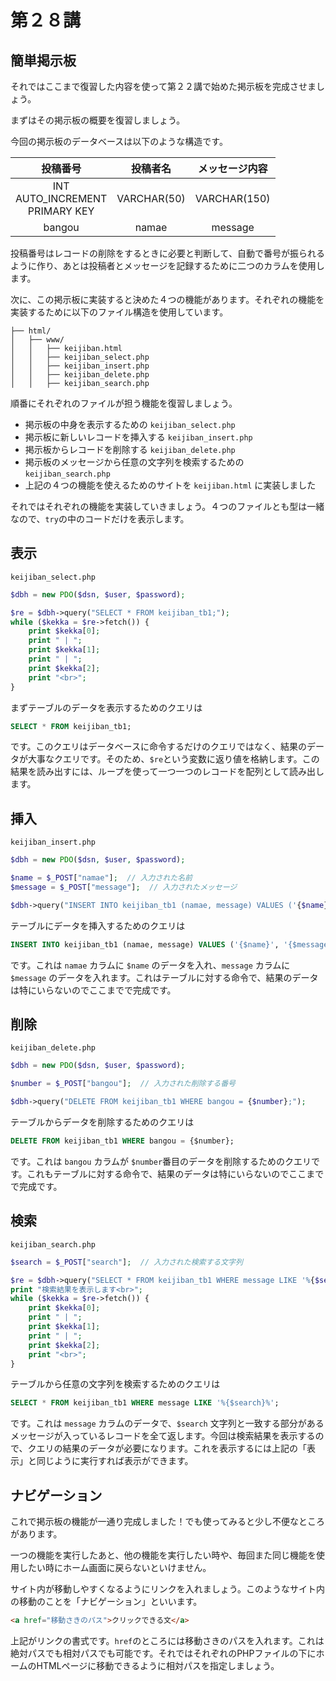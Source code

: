 # 第２８講

## 簡単掲示板

それではここまで復習した内容を使って第２２講で始めた掲示板を完成させましょう。

まずはその掲示板の概要を復習しましょう。

今回の掲示板のデータベースは以下のような構造です。

|投稿番号|投稿者名|メッセージ内容|
|:---:|:---:|:---:|
|INT <br> AUTO_INCREMENT <br> PRIMARY KEY| VARCHAR(50) | VARCHAR(150) | 
|bangou |namae | message|

投稿番号はレコードの削除をするときに必要と判断して、自動で番号が振られるように作り、あとは投稿者とメッセージを記録するために二つのカラムを使用します。

次に、この掲示板に実装すると決めた４つの機能があります。それぞれの機能を実装するために以下のファイル構造を使用しています。

```linux
├── html/ 
│   ├── www/
│   │   ├── keijiban.html
│   │   ├── keijiban_select.php
│   │   ├── keijiban_insert.php
│   │   ├── keijiban_delete.php
│   │   ├── keijiban_search.php
```

順番にそれぞれのファイルが担う機能を復習しましょう。

- 掲示板の中身を表示するための `keijiban_select.php`
- 掲示板に新しいレコードを挿入する `keijiban_insert.php`
- 掲示板からレコードを削除する `keijiban_delete.php`
- 掲示板のメッセージから任意の文字列を検索するための `keijiban_search.php`
- 上記の４つの機能を使えるためのサイトを `keijiban.html` に実装しました

それではそれぞれの機能を実装していきましょう。４つのファイルとも型は一緒なので、`try`の中のコードだけを表示します。

## 表示

`keijiban_select.php`

```php
$dbh = new PDO($dsn, $user, $password);

$re = $dbh->query("SELECT * FROM keijiban_tb1;");
while ($kekka = $re->fetch()) {
    print $kekka[0];
    print " | ";
    print $kekka[1];
    print " | ";
    print $kekka[2];
    print "<br>";
}
```

まずテーブルのデータを表示するためのクエリは 

```sql
SELECT * FROM keijiban_tb1;
```

です。このクエリはデータベースに命令するだけのクエリではなく、結果のデータが大事なクエリです。そのため、`$re`という変数に返り値を格納します。この結果を読み出すには、ループを使って一つ一つのレコードを配列として読み出します。

## 挿入

`keijiban_insert.php`

```php
$dbh = new PDO($dsn, $user, $password);

$name = $_POST["namae"];  // 入力された名前
$message = $_POST["message"];  // 入力されたメッセージ

$dbh->query("INSERT INTO keijiban_tb1 (namae, message) VALUES ('{$name}', '{$message}');");
```

テーブルにデータを挿入するためのクエリは

```sql
INSERT INTO keijiban_tb1 (namae, message) VALUES ('{$name}', '{$message}');
```

です。これは `namae` カラムに `$name` のデータを入れ、`message` カラムに `$message` のデータを入れます。これはテーブルに対する命令で、結果のデータは特にいらないのでここまでで完成です。

## 削除

`keijiban_delete.php`

```php
$dbh = new PDO($dsn, $user, $password);

$number = $_POST["bangou"];  // 入力された削除する番号

$dbh->query("DELETE FROM keijiban_tb1 WHERE bangou = {$number};");
```

テーブルからデータを削除するためのクエリは

```sql
DELETE FROM keijiban_tb1 WHERE bangou = {$number};
```

です。これは `bangou` カラムが `$number`番目のデータを削除するためのクエリです。これもテーブルに対する命令で、結果のデータは特にいらないのでここまでで完成です。

## 検索

`keijiban_search.php`

```php
$search = $_POST["search"];  // 入力された検索する文字列

$re = $dbh->query("SELECT * FROM keijiban_tb1 WHERE message LIKE '%{$search}%';");
print "検索結果を表示します<br>";
while ($kekka = $re->fetch()) {
    print $kekka[0];
    print " | ";
    print $kekka[1];
    print " | ";
    print $kekka[2];
    print "<br>";
}
```

テーブルから任意の文字列を検索するためのクエリは

```sql
SELECT * FROM keijiban_tb1 WHERE message LIKE '%{$search}%';
```

です。これは `message` カラムのデータで、`$search` 文字列と一致する部分があるメッセージが入っているレコードを全て返します。今回は検索結果を表示するので、クエリの結果のデータが必要になります。これを表示するには上記の「表示」と同じように実行すれば表示ができます。


## ナビゲーション

これで掲示板の機能が一通り完成しました！でも使ってみると少し不便なところがあります。

一つの機能を実行したあと、他の機能を実行したい時や、毎回また同じ機能を使用したい時にホーム画面に戻らないといけません。

サイト内が移動しやすくなるようにリンクを入れましょう。このようなサイト内の移動のことを「ナビゲーション」といいます。

```html
<a href="移動さきのパス">クリックできる文</a>
```

上記がリンクの書式です。`href`のところには移動さきのパスを入れます。これは絶対パスでも相対パスでも可能です。それではそれぞれのPHPファイルの下にホームのHTMLページに移動できるように相対パスを指定しましょう。
